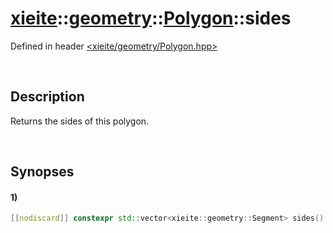 # [xieite](../../../xieite.md)\:\:[geometry](../../../geometry.md)\:\:[Polygon](../../Polygon.md)\:\:sides
Defined in header [<xieite/geometry/Polygon.hpp>](../../../../include/xieite/geometry/Polygon.hpp)

&nbsp;

## Description
Returns the sides of this polygon.

&nbsp;

## Synopses
#### 1)
```cpp
[[nodiscard]] constexpr std::vector<xieite::geometry::Segment> sides() const noexcept;
```
